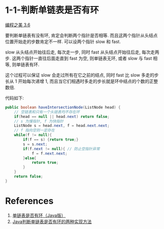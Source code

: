 # 1-1-判断单链表是否有环

[编程之美 3.6](https://github.com/wengsht/Beauty-Of-Programming-solutions/tree/master/chapter3/3.06)

要判断单链表有没有环, 肯定会判断两个指针是否相等. 而且这两个指针从头结点位置开始走的步数肯定不一样. 可以设两个指针 slow 和 fast.

slow 从头结点开始往后走, 每次走一步, 同时 fast 从头结点开始往后走, 每次走两步. 这两个指针一直往后面走直到 fast 为空, 则单链表无环, 或者 slow 与 fast 相等, 则单链表有环.

这个过程可以保证 slow 会走过所有在它之前的结点, 同时 fast 比 slow 多走的步长从 1 开始每次递增 1, 而且当它们相遇时多走的步长就是环中结点的个数的正整数倍.

代码如下:

```java
public boolean haveIntersectionNode(ListNode head) {
    // 空链表和只有一个头链表均不存在环
	if(head == null || head.next) return false;
    // s 为慢指针, f 为快指针
	ListNode s = head.next, f = head.next.next;
    // f 指向空则一定存在
    while(f != null){
 		if(f == s) {return true;}
        s = s.next;
        if(f.next != null){ // 防止空指针异常
        	f = f.next.next;
        }else{
            return true;
        }
    }
    return false;
}
```



# References

1. [单链表是否有环（Java版）](https://blog.csdn.net/lavor_zl/article/details/42784247)
2. [Java判断单链表是否有环的两种实现方法](https://blog.csdn.net/JQ_AK47/article/details/52739651)

